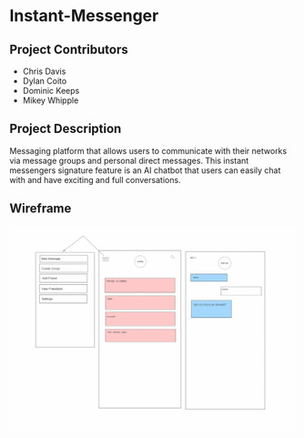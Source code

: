 # Instant-Messenger

## Project Contributors 

- Chris Davis
- Dylan Coito
- Dominic Keeps
- Mikey Whipple

## Project Description

Messaging platform that allows users to communicate with their networks via message groups and personal direct messages. This instant messengers signature feature is an AI chatbot that users can easily chat with and have exciting and full conversations.

## Wireframe
![Wireframe](./public/images/image.png)

